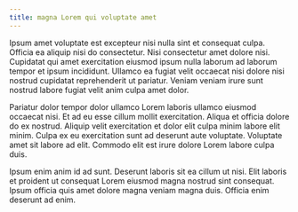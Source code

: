 ```yaml
---
title: magna Lorem qui voluptate amet
---
```


Ipsum amet voluptate est excepteur nisi nulla sint et consequat culpa. Officia ea aliquip nisi do consectetur. Nisi consectetur amet dolore nisi. Cupidatat qui amet exercitation eiusmod ipsum nulla laborum ad laborum tempor et ipsum incididunt. Ullamco ea fugiat velit occaecat nisi dolore nisi nostrud cupidatat reprehenderit ut pariatur. Veniam veniam irure sunt nostrud labore fugiat velit anim culpa amet dolor.

Pariatur dolor tempor dolor ullamco Lorem laboris ullamco eiusmod occaecat nisi. Et ad eu esse cillum mollit exercitation. Aliqua et officia dolore do ex nostrud. Aliquip velit exercitation et dolor elit culpa minim labore elit minim. Culpa ex eu exercitation sunt ad deserunt aute voluptate. Voluptate amet sit labore ad elit. Commodo elit est irure dolore Lorem labore culpa duis.

Ipsum enim anim id ad sunt. Deserunt laboris sit ea cillum ut nisi. Elit laboris et proident ut consequat Lorem eiusmod magna nostrud sint consequat. Ipsum officia quis amet dolore magna veniam magna duis. Officia enim deserunt ad enim.